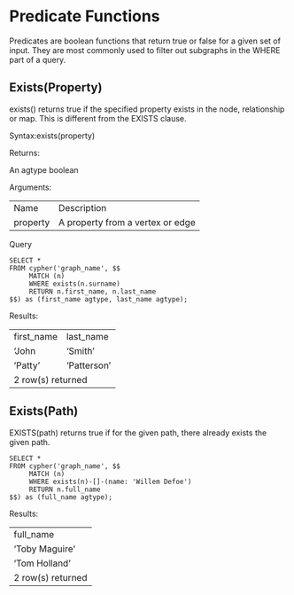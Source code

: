 # Predicate Functions

Predicates are boolean functions that return true or false for a given set of input. They are most commonly used to filter out subgraphs in the WHERE part of a query.


## Exists(Property)

exists() returns true if the specified property exists in the node, relationship or map. This is different from the EXISTS clause.

Syntax:exists(property)

Returns:

An agtype boolean

Arguments:


<table>
  <tr>
   <td>Name
   </td>
   <td>Description
   </td>
  </tr>
  <tr>
   <td>property
   </td>
   <td>A property from a vertex or edge
   </td>
  </tr>
</table>


Query


```
SELECT *
FROM cypher('graph_name', $$
     MATCH (n)
     WHERE exists(n.surname)
     RETURN n.first_name, n.last_name
$$) as (first_name agtype, last_name agtype);
```


Results:


<table>
  <tr>
   <td>first_name
   </td>
   <td>last_name
   </td>
  </tr>
  <tr>
   <td>‘John
   </td>
   <td>‘Smith’
   </td>
  </tr>
  <tr>
   <td>‘Patty’
   </td>
   <td>‘Patterson’
   </td>
  </tr>
  <tr>
   <td colspan="2" >2 row(s) returned
   </td>
  </tr>
</table>


## Exists(Path)

EXISTS(path) returns true if for the given path, there already exists the given path.

```
SELECT *
FROM cypher('graph_name', $$
     MATCH (n)
     WHERE exists(n)-[]-(name: 'Willem Defoe')
     RETURN n.full_name
$$) as (full_name agtype);
```

Results:
<table>
  <tr>
   <td>full_name
   </td>
  </tr>
  <tr>
   <td>‘Toby Maguire'
   </td>
  </tr>
  <tr>
   <td>‘Tom Holland’
   </td>
  </tr>
  <tr>
   <td colspan="2" >2 row(s) returned
   </td>
  </tr>
</table>

